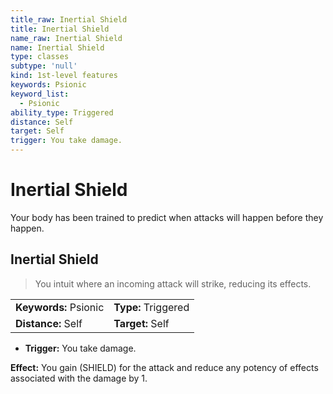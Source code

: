 ```yaml
---
title_raw: Inertial Shield
title: Inertial Shield
name_raw: Inertial Shield
name: Inertial Shield
type: classes
subtype: 'null'
kind: 1st-level features
keywords: Psionic
keyword_list:
  - Psionic
ability_type: Triggered
distance: Self
target: Self
trigger: You take damage.
---
```


# Inertial Shield

Your body has been trained to predict when attacks will happen before they happen.

## Inertial Shield

> You intuit where an incoming attack will strike, reducing its effects.

|                       |                     |
| :-------------------- | :------------------ |
| **Keywords:** Psionic | **Type:** Triggered |
| **Distance:** Self    | **Target:** Self    |

- **Trigger:** You take damage.

**Effect:** You gain (SHIELD) for the attack and reduce any potency of effects associated with the damage by 1.
